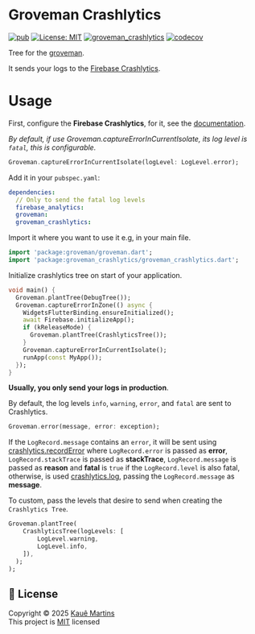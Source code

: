 # Groveman Crashlytics

[![pub][groveman_crashlytics_badge]][groveman_crashlytics_link]
[![License: MIT][license_badge]][license_link]
[![groveman_crashlytics][workflow_badge]][workflow_link]
[![codecov][codecov_badge]][codecov_link]

Tree for the [groveman][groveman].

It sends your logs to the [Firebase Crashlytics][firebase_crahslytics]. 

# Usage

First, configure the **Firebase Crashlytics**, for it, see the [documentation][firebase_crahslytics_doc].

_By default, if use Groveman.captureErrorInCurrentIsolate, its log level is `fatal`, this is configurable._

```dart
Groveman.captureErrorInCurrentIsolate(logLevel: LogLevel.error);
```

Add it in your `pubspec.yaml`:

```yaml
dependencies:
  // Only to send the fatal log levels
  firebase_analytics:
  groveman:
  groveman_crashlytics:
```

Import it where you want to use it e.g, in your main file.

```dart
import 'package:groveman/groveman.dart';
import 'package:groveman_crashlytics/groveman_crashlytics.dart';
```

Initialize crashlytics tree on start of your application.

```dart
void main() {  
  Groveman.plantTree(DebugTree());
  Groveman.captureErrorInZone(() async {
    WidgetsFlutterBinding.ensureInitialized();
    await Firebase.initializeApp();
    if (kReleaseMode) {
      Groveman.plantTree(CrashlyticsTree());
    }
    Groveman.captureErrorInCurrentIsolate();
    runApp(const MyApp());
  });
}
```

**Usually, you only send your logs in production**.

By default, the log levels `info`, `warning`, `error`, and `fatal` are sent to Crashlytics.
```dart
Groveman.error(message, error: exception);
```

If the `LogRecord.message` contains an `error`, it will be sent using [crashlytics.recordError][record_error] where `LogRecord.error` is passed as **error**, `LogRecord.stackTrace` is passed as **stackTrace**, `LogRecord.message` is passed as **reason** and **fatal** is `true` if the `LogRecord.level` is also fatal, otherwise, is used [crashlytics.log][log], passing the `LogRecord.message` as **message**.

To custom, pass the levels that desire to send when creating the `Crashlytics Tree`.

```dart
Groveman.plantTree(
    CrashlyticsTree(logLevels: [
        LogLevel.warning,
        LogLevel.info,
    ]),
  );
);
```

## 📝 License

Copyright © 2025 [Kauê Martins](github) </br>
This project is [MIT](license_link) licensed

[groveman_crashlytics_badge]: https://img.shields.io/pub/v/groveman_crashlytics.svg
[groveman_crashlytics_link]: https://pub.dev/packages/groveman_crashlytics
[license_badge]: https://img.shields.io/badge/license-MIT-blue.svg
[license_link]: https://opensource.org/licenses/MIT
[codecov_badge]: https://codecov.io/gh/kmartins/groveman/branch/main/graph/badge.svg?flag=groveman_crashlytics
[codecov_link]: https://codecov.io/gh/kmartins/groveman
[workflow_badge]: https://github.com/kmartins/groveman/actions/workflows/groveman_crashlytics.yaml/badge.svg
[workflow_link]: https://github.com/kmartins/groveman/actions/workflows/groveman_crashlytics.yaml
[groveman]: https://pub.dev/packages/groveman
[firebase_crahslytics]: https://firebase.google.com/products/crashlytics
[firebase_analytics_doc]: https://firebase.flutter.dev/docs/analytics/overview/
[firebase_analytics_issue]: https://github.com/FirebaseExtended/flutterfire/issues/7714
[firebase_crahslytics_doc]: https://firebase.flutter.dev/docs/crashlytics/overview
[record_error]: https://firebase.flutter.dev/docs/crashlytics/usage#fatal-crash
[log]: https://firebase.flutter.dev/docs/crashlytics/usage#add-custom-log-messages
[github]: https://github.com/kmartins
